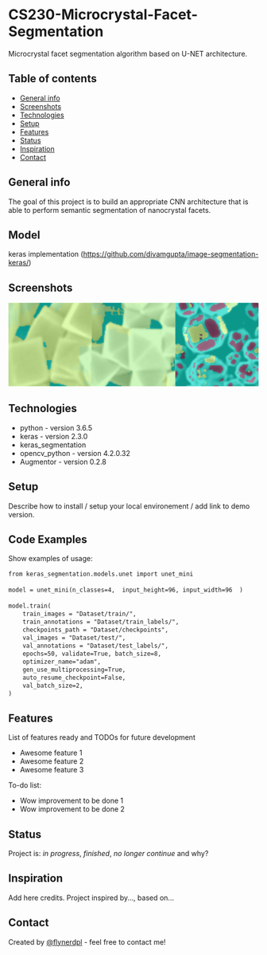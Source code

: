 # CS230-Microcrystal-Facet-Segmentation
Microcrystal facet segmentation algorithm based on U-NET architecture.

## Table of contents
* [General info](#general-info)
* [Screenshots](#screenshots)
* [Technologies](#technologies)
* [Setup](#setup)
* [Features](#features)
* [Status](#status)
* [Inspiration](#inspiration)
* [Contact](#contact)

## General info
The goal of this project is to build an appropriate CNN architecture that is able to perform semantic segmentation of nanocrystal facets. 

## Model
keras implementation (https://github.com/divamgupta/image-segmentation-keras/)
## Screenshots
![Example screenshot](predictions2.png)

## Technologies
* python - version 3.6.5
* keras - version 2.3.0
* keras_segmentation 
* opencv_python - version 4.2.0.32
* Augmentor - version 0.2.8

## Setup
Describe how to install / setup your local environement / add link to demo version.

## Code Examples
Show examples of usage:
```
from keras_segmentation.models.unet import unet_mini

model = unet_mini(n_classes=4,  input_height=96, input_width=96  )

model.train(
    train_images = "Dataset/train/",
    train_annotations = "Dataset/train_labels/",
    checkpoints_path = "Dataset/checkpoints",
    val_images = "Dataset/test/",
    val_annotations = "Dataset/test_labels/",
    epochs=50, validate=True, batch_size=8, 
    optimizer_name="adam",
    gen_use_multiprocessing=True,
    auto_resume_checkpoint=False,
    val_batch_size=2,
)
```

## Features
List of features ready and TODOs for future development
* Awesome feature 1
* Awesome feature 2
* Awesome feature 3

To-do list:
* Wow improvement to be done 1
* Wow improvement to be done 2

## Status
Project is: _in progress_, _finished_, _no longer continue_ and why?

## Inspiration
Add here credits. Project inspired by..., based on...

## Contact
Created by [@flynerdpl](https://www.flynerd.pl/) - feel free to contact me!
